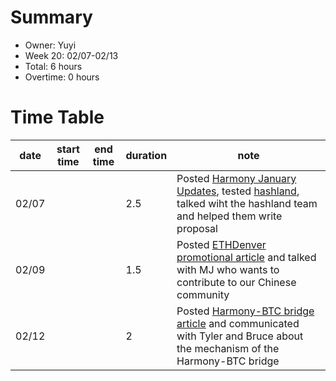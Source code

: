 # Summary
* Owner: Yuyi
* Week 20: 02/07-02/13
* Total: 6 hours
* Overtime: 0 hours

# Time Table
| date  | start time  | end time | duration  |  note |
|---|---|---|---|---|
| 02/07 |   |   | 2.5 | Posted [Harmony January Updates](https://mp.weixin.qq.com/s/SjgNEv9UnN2UTP4xwckSxw), tested [hashland](http://bsctestnet.hashland.one), talked wiht the hashland team and helped them write proposal |
| 02/09 |   |   | 1.5 | Posted [ETHDenver promotional article](https://mp.weixin.qq.com/s/EghUIPLMhlasWck-jtCK9g) and talked with MJ who wants to contribute to our Chinese community |
| 02/12 |   |   | 2 | Posted [Harmony-BTC bridge article](https://mp.weixin.qq.com/s/_xEg5CKnOCZIku3aVaDYEg) and communicated with Tyler and Bruce about the mechanism of the Harmony-BTC bridge |
